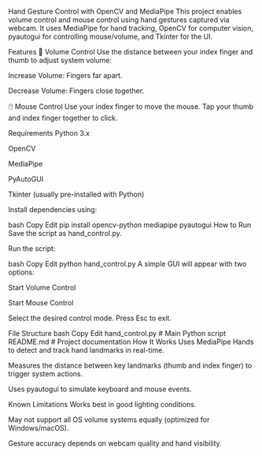 Hand Gesture Control with OpenCV and MediaPipe
This project enables volume control and mouse control using hand gestures captured via webcam. It uses MediaPipe for hand tracking, OpenCV for computer vision, pyautogui for controlling mouse/volume, and Tkinter for the UI.

Features
📢 Volume Control
Use the distance between your index finger and thumb to adjust system volume:

Increase Volume: Fingers far apart.

Decrease Volume: Fingers close together.

🖱️ Mouse Control
Use your index finger to move the mouse.
Tap your thumb and index finger together to click.

Requirements
Python 3.x

OpenCV

MediaPipe

PyAutoGUI

Tkinter (usually pre-installed with Python)

Install dependencies using:

bash
Copy
Edit
pip install opencv-python mediapipe pyautogui
How to Run
Save the script as hand_control.py.

Run the script:

bash
Copy
Edit
python hand_control.py
A simple GUI will appear with two options:

Start Volume Control

Start Mouse Control

Select the desired control mode. Press Esc to exit.

File Structure
bash
Copy
Edit
hand_control.py    # Main Python script
README.md          # Project documentation
How It Works
Uses MediaPipe Hands to detect and track hand landmarks in real-time.

Measures the distance between key landmarks (thumb and index finger) to trigger system actions.

Uses pyautogui to simulate keyboard and mouse events.

Known Limitations
Works best in good lighting conditions.

May not support all OS volume systems equally (optimized for Windows/macOS).

Gesture accuracy depends on webcam quality and hand visibility.
